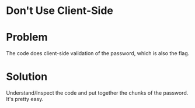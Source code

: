 
# Don't Use Client-Side


# Problem

The code does client-side validation of the password,
which is also the flag.


# Solution

Understand/Inspect the code and put together the chunks
of the password. It's pretty easy.

